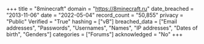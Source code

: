 +++
title = "8minecraft"
domain = "https://8minecraft.ru"
date_breached = "2013-11-06"
date = "2022-05-04"
record_count = "50,855"
privacy = "Public"
Verified = "True"
hashing = ["vB"]
breached_data = ["Email addresses", "Passwords", "Usernames", "Names", "IP addresses", "Dates of birth", "Genders"]
categories = ["Forums"]
acknowledged = "No"
+++
